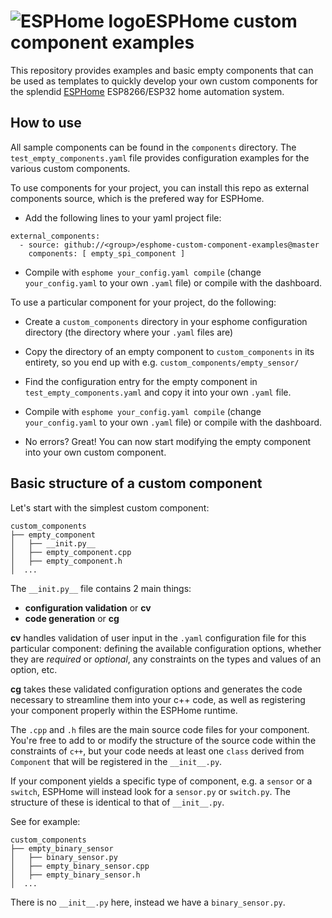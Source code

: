 # ![ESPHome logo](esphome-logo.png)ESPHome custom component examples

This repository provides examples and basic empty components that can be used as templates to quickly develop your own custom components for the splendid [ESPHome](https://esphome.io/) ESP8266/ESP32 home automation system.

## How to use
All sample components can be found in the `components` directory. The `test_empty_components.yaml` file provides configuration examples for the various custom components.

To use components for your project, you can install this repo as external components source, which is the prefered way for ESPHome.

- Add the following lines to your yaml project file:

```
external_components:
  - source: github://<group>/esphome-custom-component-examples@master
    components: [ empty_spi_component ]
```

- Compile with `esphome your_config.yaml compile` (change `your_config.yaml` to your own `.yaml` file) or compile with the dashboard.

To use a particular component for your project, do the following:

- Create a `custom_components` directory in your esphome configuration directory (the directory where your ```.yaml``` files are)

- Copy the directory of an empty component to `custom_components` in its entirety, so you end up with e.g. `custom_components/empty_sensor/`

- Find the configuration entry for the empty component in `test_empty_components.yaml` and copy it into your own `.yaml` file.

- Compile with `esphome your_config.yaml compile` (change `your_config.yaml` to your own `.yaml` file) or compile with the dashboard.

- No errors? Great! You can now start modifying the empty component into your own custom component.

## Basic structure of a custom component

Let's start with the simplest custom component:

```
custom_components
├── empty_component
│   ├── __init.py__
│   ├── empty_component.cpp
│   ├── empty_component.h
│  ...
```

The ```__init.py__``` file contains 2 main things: 
- **configuration validation** or **cv** 
- **code generation** or **cg**

**cv** handles validation of user input in the `.yaml` configuration file for this particular component: defining the available configuration options, whether they are _required_ or _optional_, any constraints on the types and values of an option, etc.

**cg** takes these validated configuration options and generates the code necessary to streamline them into your c++ code, as well as registering your component properly within the ESPHome runtime.

The ```.cpp``` and ```.h``` files are the main source code files for your component. You're free to add to or modify the structure of the source code within the constraints of `c++`, but your code needs at least one `class` derived from `Component` that will be registered in the `__init__.py`.

If your component yields a specific type of component, e.g. a `sensor` or a `switch`, ESPHome will instead look for a `sensor.py` or `switch.py`.
The structure of these is identical to that of `__init__.py`. 

See for example:

```
custom_components
├── empty_binary_sensor
│   ├── binary_sensor.py
│   ├── empty_binary_sensor.cpp
│   ├── empty_binary_sensor.h
│  ...
```

There is no `__init__.py` here, instead we have a `binary_sensor.py`.

